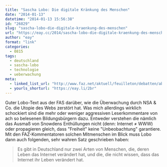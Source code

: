 ```yaml
---
title: "Sascha Lobo: Die digitale Kränkung des Menschen"
date: "2014-01-13"
datetime: "2014-01-13 15:56:38"
id: "26829"
slug: "sascha-lobo-die-digitale-kraenkung-des-menschen"
url: "https://eay.cc/2014/sascha-lobo-die-digitale-kraenkung-des-menschen/"
author: "eay"
format: "link"
categories:
  - 0815
tags:
  - deutschland
  - sascha-lobo
  - technologie
  - ueberwachung
meta:
  - linked_list_url: "http://www.faz.net/aktuell/feuilleton/debatten/abschied-von-der-utopie-die-digitale-kraenkung-des-menschen-12747258.html"
  - yourls_shorturl: "https://eay.li/2br"
---
```


Guter Lobo-Text aus der FAS darüber, wie die Überwachung durch NSA & Co. die Utopie des Webs zerstört hat. Was mich allerdings wirklich schockiert sind die mehr oder weniger aggressiven Leserkommentare von ach so belesenen Bildungsbürgern dazu. Entweder verstehen die nämlich das Ausmaß von Snowdens Enthüllungen nicht (denn: Internet ≠ WWW) oder propagieren gleich, dass "Freiheit" keine "Unbeobachtung" garantiere. Mit den FAZ-Kommentatoren solchen Mitmenschen im Blick muss Lobo dann auch folgenden, sehr wahren Satz geschrieben haben:

> Es gibt in Deutschland nur zwei Arten von Menschen, die, deren Leben das Internet verändert hat, und die, die nicht wissen, dass das Internet ihr Leben verändert hat.
